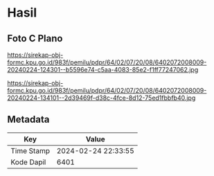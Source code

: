 # Hasil

## Foto C Plano

https://sirekap-obj-formc.kpu.go.id/983f/pemilu/pdpr/64/02/07/20/08/6402072008009-20240224-124301--b5596e74-c5aa-4083-85e2-f1ff77247062.jpg

https://sirekap-obj-formc.kpu.go.id/983f/pemilu/pdpr/64/02/07/20/08/6402072008009-20240224-134101--2d39469f-d38c-4fce-8d12-75ed1fbbfb40.jpg


## Metadata

| Key        | Value               |
| ---------- | ------------------- |
| Time Stamp | 2024-02-24 22:33:55 |
| Kode Dapil | 6401                |



